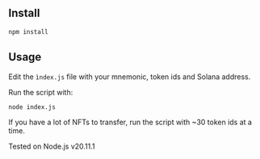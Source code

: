 ## Install

```bash
npm install
```

## Usage

Edit the `ìndex.js` file with your mnemonic, token ids and Solana address.

Run the script with:

```bash
node index.js
```

If you have a lot of NFTs to transfer, run the script with ~30 token ids at a time.

Tested on Node.js v20.11.1
